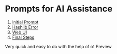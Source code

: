 # Prompts for AI Assistance

1. [Initial Prompt](./initial.md)
2. [Hashlib Error](./haslib_error.md)
3. [Web UI](./ui.md)
4. [Final Steps](./final_steps.md)

Very quick and easy to do with the help of o1 Preview